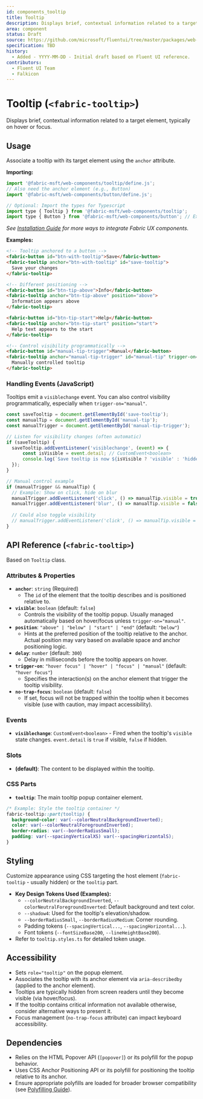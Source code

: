 ```yaml
---
id: components_tooltip
title: Tooltip
description: Displays brief, contextual information related to a target element.
area: component
status: Draft
source: https://github.com/microsoft/fluentui/tree/master/packages/web-components/src/tooltip
specification: TBD
history:
  - Added - YYYY-MM-DD - Initial draft based on Fluent UI reference.
contributors:
  - Fluent UI Team
  - Falkicon
---
```


# Tooltip (`<fabric-tooltip>`)

<!-- BEGIN-SECTION: Tooltip Overview -->
Displays brief, contextual information related to a target element, typically on hover or focus.
<!-- END-SECTION: Tooltip Overview -->

## Usage

<!-- BEGIN-SECTION: Tooltip Usage -->
Associate a tooltip with its target element using the `anchor` attribute.

**Importing:**

```javascript
import '@fabric-msft/web-components/tooltip/define.js';
// Also need the anchor element (e.g., Button)
import '@fabric-msft/web-components/button/define.js';

// Optional: Import the types for Typescript
import type { Tooltip } from '@fabric-msft/web-components/tooltip';
import type { Button } from '@fabric-msft/web-components/button'; // Example anchor type
```

*See [Installation Guide](../../guides/installation.md) for more ways to integrate Fabric UX components.*

**Examples:**

```html
<!-- Tooltip anchored to a button -->
<fabric-button id="btn-with-tooltip">Save</fabric-button>
<fabric-tooltip anchor="btn-with-tooltip" id="save-tooltip">
  Save your changes
</fabric-tooltip>

<!-- Different positioning -->
<fabric-button id="btn-tip-above">Info</fabric-button>
<fabric-tooltip anchor="btn-tip-above" position="above">
  Information appears above
</fabric-tooltip>

<fabric-button id="btn-tip-start">Help</fabric-button>
<fabric-tooltip anchor="btn-tip-start" position="start">
  Help text appears to the start
</fabric-tooltip>

<!-- Control visibility programmatically -->
<fabric-button id="manual-tip-trigger">Manual</fabric-button>
<fabric-tooltip anchor="manual-tip-trigger" id="manual-tip" trigger-on="manual">
  Manually controlled tooltip
</fabric-tooltip>
```

### Handling Events (JavaScript)

Tooltips emit a `visiblechange` event. You can also control visibility programmatically, especially when `trigger-on="manual"`.

```javascript
const saveTooltip = document.getElementById('save-tooltip');
const manualTip = document.getElementById('manual-tip');
const manualTrigger = document.getElementById('manual-tip-trigger');

// Listen for visibility changes (often automatic)
if (saveTooltip) {
  saveTooltip.addEventListener('visiblechange', (event) => {
      const isVisible = event.detail; // CustomEvent<boolean>
      console.log(`Save tooltip is now ${isVisible ? 'visible' : 'hidden'}`);
  });
}

// Manual control example
if (manualTrigger && manualTip) {
  // Example: Show on click, hide on blur
  manualTrigger.addEventListener('click', () => manualTip.visible = true);
  manualTrigger.addEventListener('blur', () => manualTip.visible = false);
  
  // Could also toggle visibility
  // manualTrigger.addEventListener('click', () => manualTip.visible = !manualTip.visible);
}
```
<!-- END-SECTION: Tooltip Usage -->

## API Reference (`<fabric-tooltip>`)

<!-- BEGIN-SECTION: Tooltip API -->
Based on `Tooltip` class.

### Attributes & Properties

*   **`anchor`**: `string` (Required)
    *   The `id` of the element that the tooltip describes and is positioned relative to.
*   **`visible`**: `boolean` (default: `false`)
    *   Controls the visibility of the tooltip popup. Usually managed automatically based on hover/focus unless `trigger-on="manual"`.
*   **`position`**: `"above" | "below" | "start" | "end"` (default: `"below"`)
    *   Hints at the preferred position of the tooltip relative to the anchor. Actual position may vary based on available space and anchor positioning logic.
*   **`delay`**: `number` (default: `300`)
    *   Delay in milliseconds before the tooltip appears on hover.
*   **`trigger-on`**: `"hover focus" | "hover" | "focus" | "manual"` (default: `"hover focus"`)
    *   Specifies the interaction(s) on the anchor element that trigger the tooltip visibility.
*   **`no-trap-focus`**: `boolean` (default: `false`)
    *   If set, focus will not be trapped within the tooltip when it becomes visible (use with caution, may impact accessibility).

### Events

*   **`visiblechange`**: `CustomEvent<boolean>` - Fired when the tooltip's `visible` state changes. `event.detail` is `true` if visible, `false` if hidden.

### Slots

*   **(default)**: The content to be displayed within the tooltip.

### CSS Parts

*   **`tooltip`**: The main tooltip popup container element.

```css
/* Example: Style the tooltip container */
fabric-tooltip::part(tooltip) {
  background-color: var(--colorNeutralBackgroundInverted);
  color: var(--colorNeutralForegroundInverted);
  border-radius: var(--borderRadiusSmall);
  padding: var(--spacingVerticalXS) var(--spacingHorizontalS);
}
```
<!-- END-SECTION: Tooltip API -->

## Styling

<!-- BEGIN-SECTION: Tooltip Styling -->
Customize appearance using CSS targeting the host element (`fabric-tooltip` - usually hidden) or the `tooltip` part.

*   **Key Design Tokens Used (Examples):**
    *   `--colorNeutralBackgroundInverted`, `--colorNeutralForegroundInverted`: Default background and text color.
    *   `--shadow4`: Used for the tooltip's elevation/shadow.
    *   `--borderRadiusSmall`, `--borderRadiusMedium`: Corner rounding.
    *   Padding tokens (`--spacingVertical...`, `--spacingHorizontal...`).
    *   Font tokens (`--fontSizeBase200`, `--lineHeightBase200`).
*   Refer to `tooltip.styles.ts` for detailed token usage.
<!-- END-SECTION: Tooltip Styling -->

## Accessibility

<!-- BEGIN-SECTION: Tooltip Accessibility -->
*   Sets `role="tooltip"` on the popup element.
*   Associates the tooltip with its anchor element via `aria-describedby` (applied to the anchor element).
*   Tooltips are typically hidden from screen readers until they become visible (via hover/focus).
*   If the tooltip contains critical information not available otherwise, consider alternative ways to present it.
*   Focus management (`no-trap-focus` attribute) can impact keyboard accessibility.
<!-- END-SECTION: Tooltip Accessibility -->

## Dependencies

<!-- BEGIN-SECTION: Tooltip Dependencies -->
*   Relies on the HTML Popover API (`[popover]`) or its polyfill for the popup behavior.
*   Uses CSS Anchor Positioning API or its polyfill for positioning the tooltip relative to its anchor.
*   Ensure appropriate polyfills are loaded for broader browser compatibility (see [Polyfilling Guide](../../guides/polyfilling.md)).
<!-- END-SECTION: Tooltip Dependencies --> 